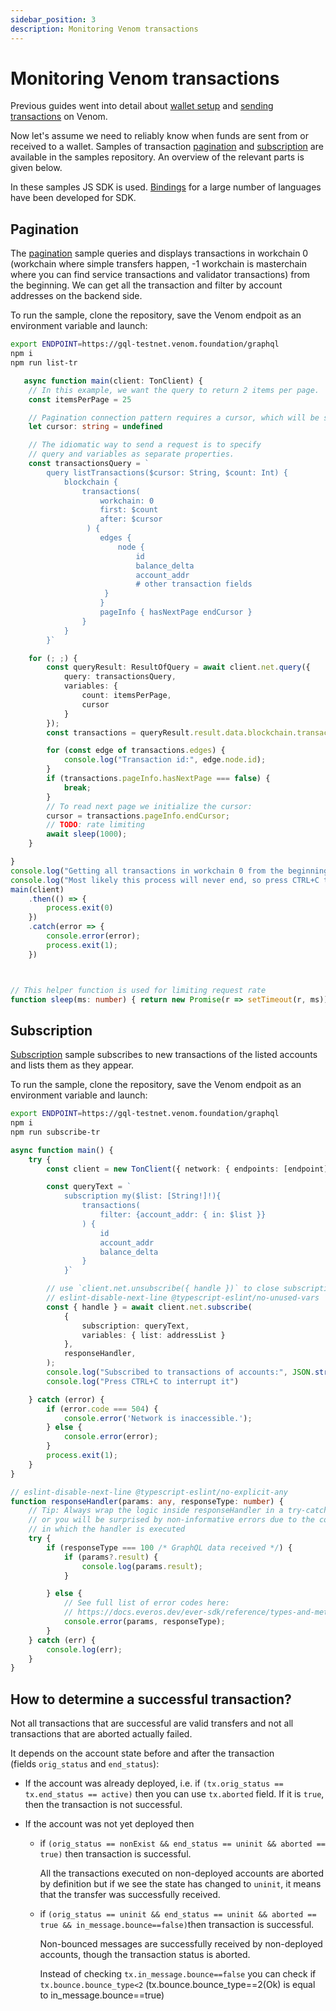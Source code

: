 ```yaml
---
sidebar_position: 3
description: Monitoring Venom transactions
---
```


# Monitoring Venom transactions

Previous guides went into detail about [wallet setup](setting-up-wallet-account.md) and [sending transactions](sending-transactions.md) on Venom. 

Now let's assume we need to reliably know when funds are sent from or received to a wallet. Samples of transaction [pagination](https://github.com/tonlabs/sdk-samples/tree/master/demo/paginate-transactions) and [subscription](https://github.com/tonlabs/sdk-samples/tree/master/demo/subscribe-transactions) are available in the samples repository. An overview of the relevant parts is given below.

In these samples JS SDK is used. [Bindings](https://docs.everos.dev/ever-sdk/#community-bindings) for a large number of languages have been developed for SDK.

## Pagination

The [pagination](https://github.com/tonlabs/sdk-samples/tree/master/demo/paginate-transactions) sample queries and displays transactions in workchain 0 (workchain where simple transfers happen, -1 workchain is masterchain where you can find service transactions and validator transactions) from the beginning. We can get all the transaction and filter by account addresses on the backend side.

To run the sample, clone the repository, save the Venom endpoit as an environment variable and launch:

```sh
export ENDPOINT=https://gql-testnet.venom.foundation/graphql
npm i
npm run list-tr
```

```typescript
   async function main(client: TonClient) {
    // In this example, we want the query to return 2 items per page.
    const itemsPerPage = 25

    // Pagination connection pattern requires a cursor, which will be set latter
    let cursor: string = undefined

    // The idiomatic way to send a request is to specify 
    // query and variables as separate properties.
    const transactionsQuery = `
        query listTransactions($cursor: String, $count: Int) {
            blockchain {
                transactions(
                    workchain: 0
                    first: $count
                    after: $cursor
                 ) {
                    edges {
                        node { 
                            id
                            balance_delta
                            account_addr
                            # other transaction fields
                     }
                    }
                    pageInfo { hasNextPage endCursor }
                }
            }
        }`

    for (; ;) {
        const queryResult: ResultOfQuery = await client.net.query({
            query: transactionsQuery,
            variables: {
                count: itemsPerPage,
                cursor
            }
        });
        const transactions = queryResult.result.data.blockchain.transactions;

        for (const edge of transactions.edges) {
            console.log("Transaction id:", edge.node.id);
        }
        if (transactions.pageInfo.hasNextPage === false) {
            break;
        }
        // To read next page we initialize the cursor:
        cursor = transactions.pageInfo.endCursor;
        // TODO: rate limiting
        await sleep(1000);
    }

}
console.log("Getting all transactions in workchain 0 from the beginning/")
console.log("Most likely this process will never end, so press CTRL+C to interrupt it")
main(client)
    .then(() => {
        process.exit(0)
    })
    .catch(error => {
        console.error(error);
        process.exit(1);
    })



// This helper function is used for limiting request rate
function sleep(ms: number) { return new Promise(r => setTimeout(r, ms)) }
```

## Subscription

[Subscription](https://github.com/tonlabs/sdk-samples/tree/master/demo/subscribe-transactions) sample subscribes to new transactions of the listed accounts and lists them as they appear.

To run the sample, clone the repository, save the Venom endpoit as an environment variable and launch:

```sh
export ENDPOINT=https://gql-testnet.venom.foundation/graphql
npm i
npm run subscribe-tr
```

```typescript
async function main() {
    try {
        const client = new TonClient({ network: { endpoints: [endpoint] } })

        const queryText = `
            subscription my($list: [String!]!){
                transactions(
                    filter: {account_addr: { in: $list }}
                ) {
                    id
                    account_addr
                    balance_delta
                }
            }`

        // use `client.net.unsubscribe({ handle })` to close subscription
        // eslint-disable-next-line @typescript-eslint/no-unused-vars
        const { handle } = await client.net.subscribe(
            {
                subscription: queryText,
                variables: { list: addressList }
            },
            responseHandler,
        );
        console.log("Subscribed to transactions of accounts:", JSON.stringify(addressList))
        console.log("Press CTRL+C to interrupt it")

    } catch (error) {
        if (error.code === 504) {
            console.error('Network is inaccessible.');
        } else {
            console.error(error);
        }
        process.exit(1);
    }
}

// eslint-disable-next-line @typescript-eslint/no-explicit-any
function responseHandler(params: any, responseType: number) {
    // Tip: Always wrap the logic inside responseHandler in a try-catch block
    // or you will be surprised by non-informative errors due to the context
    // in which the handler is executed
    try {
        if (responseType === 100 /* GraphQL data received */) {
            if (params?.result) {
                console.log(params.result);
            }

        } else {
            // See full list of error codes here:
            // https://docs.everos.dev/ever-sdk/reference/types-and-methods/mod_net#neterrorcode
            console.error(params, responseType);
        }
    } catch (err) {
        console.log(err);
    }
}
```

## How to determine a successful transaction?

Not all transactions that are successful are valid transfers and not all transactions that are aborted actually failed. 

It depends on the account state before and after the transaction (fields `orig_status` and `end_status`):

- If the account was already deployed, i.e. if `(tx.orig_status == tx.end_status == active)` then you can use `tx.aborted` field. If it is `true`, then the transaction is not successful.

- If the account was not yet deployed then

  -  if `(orig_status == nonExist && end_status == uninit && aborted == true)` then transaction is successful.

        All the transactions executed on non-deployed accounts are aborted by definition but if we see the state has changed to `uninit`, it means that the transfer was successfully received.

  - if `(orig_status == uninit && end_status == uninit && aborted == true && in_message.bounce==false)`then transaction is successful.

       Non-bounced messages are successfully received by non-deployed accounts, though the transaction status is aborted.

       Instead of checking `tx.in_message.bounce==false` you can check if `tx.bounce.bounce_type<2` (tx.bounce.bounce_type==2(Ok) is equal to in_message.bounce==true)